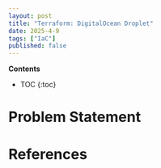 ```yaml
---
layout: post
title: "Terraform: DigitalOcean Droplet"
date: 2025-4-9
tags: ["IaC"]
published: false
---
```


**Contents**
* TOC
{:toc}

# Problem Statement

# References
[^1]: [][]